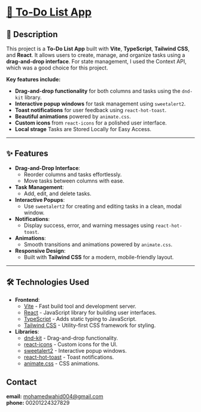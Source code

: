 <h1><a href="https://to-do-list-mm.netlify.app/">🚀 To-Do List App</a></h1>

## 📝 Description
This project is a **To-Do List App** built with **Vite**, **TypeScript**, **Tailwind CSS**, and **React**. It allows users to create, manage, and organize tasks using a **drag-and-drop interface**.
For state management, I used the Context API, which was a good choice for this project.

**Key features include:**
- **Drag-and-drop functionality** for both columns and tasks using the `dnd-kit` library.
- **Interactive popup windows** for task management using `sweetalert2`.
- **Toast notifications** for user feedback using `react-hot-toast`.
- **Beautiful animations** powered by `animate.css`.
- **Custom icons** from `react-icons` for a polished user interface.
- **Local strage** Tasks are Stored Locally for Easy Access.



---

## ✨ Features
- **Drag-and-Drop Interface**:
  - Reorder columns and tasks effortlessly.
  - Move tasks between columns with ease.
- **Task Management**:
  - Add, edit, and delete tasks.
- **Interactive Popups**:
  - Use `sweetalert2` for creating and editing tasks in a clean, modal window.
- **Notifications**:
  - Display success, error, and warning messages using `react-hot-toast`.
- **Animations**:
  - Smooth transitions and animations powered by `animate.css`.
- **Responsive Design**:
  - Built with **Tailwind CSS** for a modern, mobile-friendly layout.

---

## 🛠️ Technologies Used
- **Frontend**:
  - [Vite](https://vitejs.dev/) - Fast build tool and development server.
  - [React](https://reactjs.org/) - JavaScript library for building user interfaces.
  - [TypeScript](https://www.typescriptlang.org/) - Adds static typing to JavaScript.
  - [Tailwind CSS](https://tailwindcss.com/) - Utility-first CSS framework for styling.
- **Libraries**:
  - [dnd-kit](https://dndkit.com/) - Drag-and-drop functionality.
  - [react-icons](https://react-icons.github.io/react-icons/) - Custom icons for the UI.
  - [sweetalert2](https://sweetalert2.github.io/) - Interactive popup windows.
  - [react-hot-toast](https://react-hot-toast.com/) - Toast notifications.
  - [animate.css](https://animate.style/) - CSS animations.



## Contact
**email:** mohamedwahid004@gmail.com  
**phone:** 00201224327829
